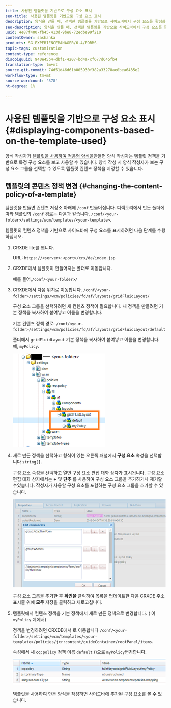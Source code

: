 ```yaml
---
title: 사용된 템플릿을 기반으로 구성 요소 표시
seo-title: 사용된 템플릿을 기반으로 구성 요소 표시
description: 양식을 만들 때, 선택한 템플릿을 기반으로 사이드바에서 구성 요소를 활성화할 수 있는 방법을 알아봅니다.
seo-description: 양식을 만들 때, 선택한 템플릿을 기반으로 사이드바에서 구성 요소를 활성화할 수 있는 방법을 알아봅니다.
uuid: 4e87f400-fb45-413d-9be8-72edbe99f210
contentOwner: sashanka
products: SG_EXPERIENCEMANAGER/6.4/FORMS
topic-tags: customization
content-type: reference
discoiquuid: 940e45b4-dbf1-4207-bd4a-cf677d645fb4
translation-type: tm+mt
source-git-commit: 74d51d46d61b005930f382a33278ae0bea6435e2
workflow-type: tm+mt
source-wordcount: '378'
ht-degree: 1%

---
```



# 사용된 템플릿을 기반으로 구성 요소 표시 {#displaying-components-based-on-the-template-used}

양식 작성자가 [템플릿을 사용하여 적응형 양식을](/help/forms/using/template-editor.md)만들면 양식 작성자는 템플릿 정책을 기반으로 특정 구성 요소를 보고 사용할 수 있습니다. 양식 작성 시 양식 작성자가 보는 구성 요소 그룹을 선택할 수 있도록 템플릿 컨텐츠 정책을 지정할 수 있습니다.

## 템플릿의 콘텐츠 정책 변경 {#changing-the-content-policy-of-a-template}

템플릿을 만들면 컨텐츠 저장소 아래에 `/conf` 만들어집니다. 디렉토리에서 만든 폴더에 따라 템플릿의 `/conf` 경로는 다음과 같습니다. `/conf/<your-folder>/settings/wcm/templates/<your-template>`.

템플릿의 컨텐츠 정책을 기반으로 사이드바에 구성 요소를 표시하려면 다음 단계를 수행하십시오.

1. CRXDE lite를 엽니다.

   URL: `https://<server>:<port>/crx/de/index.jsp`

1. CRXDE에서 템플릿이 만들어지는 폴더로 이동합니다.

   예를 들어,`/conf/<your-folder>/`

1. CRXDE에서 다음 위치로 이동합니다. `/conf/<your-folder>/settings/wcm/policies/fd/af/layouts/gridFluidLayout/`

   구성 요소 그룹을 선택하려면 새 컨텐츠 정책이 필요합니다. 새 정책을 만들려면 기본 정책을 복사하여 붙여넣고 이름을 변경합니다.

   기본 컨텐츠 정책 경로: `/conf/<your-folder>/settings/wcm/policies/fd/af/layouts/gridFluidLayout/default`

   폴더에서 `gridFluidLayout` 기본 정책을 복사하여 붙여넣고 이름을 변경합니다. 예, `myPolicy`.

   ![기본 정책 복사](assets/crx-default1.png)

1. 새로 만든 정책을 선택하고 형식이 있는 오른쪽 패널에서 **구성 요소** 속성을 선택합니다 `string[]`.

   구성 요소 속성을 선택하고 열면 구성 요소 편집 대화 상자가 표시됩니다. 구성 요소 편집 대화 상자에서는 **+** 및 **단추** 를 사용하여 구성 요소 그룹을 추가하거나 제거할 수있습니다. 작성자가 사용할 구성 요소를 포함하는 구성 요소 그룹을 추가할 수 있습니다.

   ![정책에서 구성 요소 추가 또는 제거](assets/add-components-list1.png)

   구성 요소 그룹을 추가한 후 **확인을** 클릭하여 목록을 업데이트한 다음 CRXDE 주소 표시줄 위에 **모두** 저장을 클릭하고 새로고칩니다.

1. 템플릿에서 컨텐츠 정책을 기본 정책에서 새로 만든 정책으로 변경합니다. ( 이 `myPolicy` 예에서)

   정책을 변경하려면 CRXDE에서 로 이동합니다 `/conf/<your-folder>/settings/wcm/templates/<your-template>/policies/jcr:content/guideContainer/rootPanel/items`.

   속성에서 새 `cq:policy` 정책 이름 `default` ()으로 `myPolicy`변경합니다.

   ![업데이트된 템플릿 컨텐츠 정책](assets/updated-policy.png)

   템플릿을 사용하여 만든 양식을 작성하면 사이드바에 추가된 구성 요소를 볼 수 있습니다.

